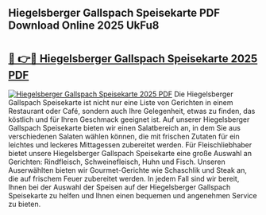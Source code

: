 ## Hiegelsberger Gallspach Speisekarte PDF Download Online 2025 UkFu8

# <h2><a href="http://gc92a9.nevu.top/?p=Hiegelsberger+Gallspach+Speisekarte">🔗 👉🔴 Hiegelsberger Gallspach Speisekarte 2025 PDF</a></h2>

[![Hiegelsberger Gallspach Speisekarte 2025 PDF](https://i.imgur.com/dBaPXMq.png)](http://gc92a9.nevu.top/?p=Hiegelsberger+Gallspach+Speisekarte)
Die Hiegelsberger Gallspach Speisekarte ist nicht nur eine Liste von Gerichten in einem Restaurant oder Café, sondern auch Ihre Gelegenheit, etwas zu finden, das köstlich und für Ihren Geschmack geeignet ist. Auf unserer Hiegelsberger Gallspach Speisekarte bieten wir einen Salatbereich an, in dem Sie aus verschiedenen Salaten wählen können, die mit frischen Zutaten für ein leichtes und leckeres Mittagessen zubereitet werden. Für Fleischliebhaber bietet unsere Hiegelsberger Gallspach Speisekarte eine große Auswahl an Gerichten: Rindfleisch, Schweinefleisch, Huhn und Fisch. Unseren Auserwählten bieten wir Gourmet-Gerichte wie Schaschlik und Steak an, die auf frischem Feuer zubereitet werden. In jedem Fall sind wir bereit, Ihnen bei der Auswahl der Speisen auf der Hiegelsberger Gallspach Speisekarte zu helfen und Ihnen einen bequemen und angenehmen Service zu bieten.
